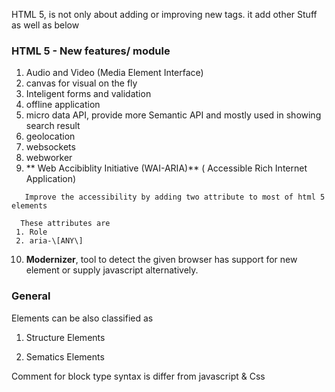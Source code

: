 HTML 5, is not only about adding or improving new tags. it add other Stuff as well as below

### HTML 5 - New features\/ module

1. Audio and Video \(Media Element Interface\)
2. canvas for visual on the fly
3. Inteligent forms and validation
4. offline application
5. micro data API, provide more Semantic API and mostly used in showing search result
6. geolocation
7. websockets
8. webworker
9. ** Web Accibiblity Initiative \(WAI-ARIA\)** \( Accessible Rich Internet Application\)

  ```
     Improve the accessibility by adding two attribute to most of html 5 elements

    These attributes are
   1. Role
   2. aria-\[ANY\]
  ```

10. **Modernizer**, tool to detect the given browser has support for new element or supply javascript alternatively.


### General

Elements can be also classified as

1. Structure Elements

2. Sematics Elements


Comment  for block type syntax is differ from javascript & Css


